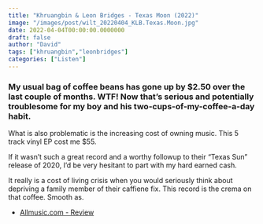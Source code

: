 ```yaml
---
title: "Khruangbin & Leon Bridges - Texas Moon (2022)"
image: "/images/post/wilt_20220404_KLB.Texas.Moon.jpg"
date: 2022-04-04T00:00:00.0000000
draft: false
author: "David"
tags: ["khruangbin","leonbridges"]
categories: ["Listen"]
---
```

### My usual bag of coffee beans has gone up by $2.50 over the last couple of months. WTF! Now that’s serious and potentially troublesome for my boy and his two-cups-of-my-coffee-a-day habit.  

 What is also problematic is the increasing cost of owning music. This 5 track vinyl EP cost me $55. 

 If it wasn’t such a great record and a worthy followup to their “Texas Sun” release of 2020, I’d be very hesitant to part with my hard earned cash.

 It really is a cost of living crisis when you would seriously think about depriving a family member of their caffiene fix. This record is the crema on that coffee. Smooth as.

-  [Allmusic.com - Review](https://www.allmusic.com/album/texas-moon-mw0003636395)